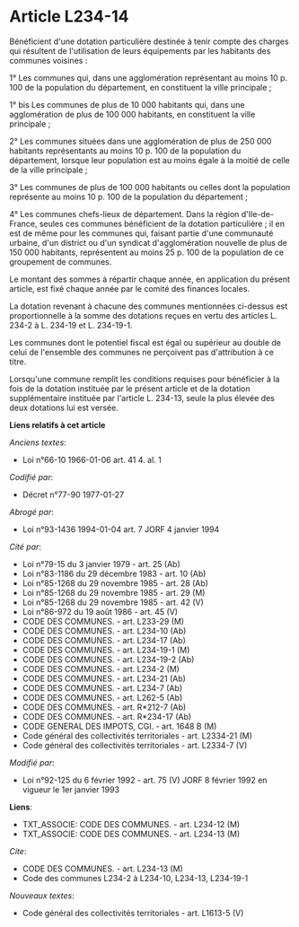 # Article L234-14

Bénéficient d'une dotation particulière destinée à tenir compte des charges qui résultent de l'utilisation de leurs
équipements par les habitants des communes voisines :

1° Les communes qui, dans une agglomération représentant au moins 10 p. 100 de la population du département, en constituent
la ville principale ;

1° bis Les communes de plus de 10 000 habitants qui, dans une agglomération de plus de 100 000 habitants, en constituent la
ville principale ;

2° Les communes situées dans une agglomération de plus de 250 000 habitants représentants au moins 10 p. 100 de la population
du département, lorsque leur population est au moins égale à la moitié de celle de la ville principale ;

3° Les communes de plus de 100 000 habitants ou celles dont la population représente au moins 10 p. 100 de la population du
département ;

4° Les communes chefs-lieux de département. Dans la région d'Ile-de-France, seules ces communes bénéficient de la dotation
particulière ; il en est de même pour les communes qui, faisant partie d'une communauté urbaine, d'un district ou d'un
syndicat d'agglomération nouvelle de plus de 150 000 habitants, représentent au moins 25 p. 100 de la population de ce
groupement de communes.

Le montant des sommes à répartir chaque année, en application du présent article, est fixé chaque année par le comité des
finances locales.

La dotation revenant à chacune des communes mentionnées ci-dessus est proportionnelle à la somme des dotations reçues en
vertu des articles L. 234-2 à L. 234-19 et L. 234-19-1.

Les communes dont le potentiel fiscal est égal ou supérieur au double de celui de l'ensemble des communes ne perçoivent pas
d'attribution à ce titre.

Lorsqu'une commune remplit les conditions requises pour bénéficier à la fois de la dotation instituée par le présent article
et de la dotation supplémentaire instituée par l'article L. 234-13, seule la plus élevée des deux dotations lui est versée.

**Liens relatifs à cet article**

_Anciens textes_:

  - Loi n°66-10 1966-01-06 art. 41 4. al. 1

_Codifié par_:

  - Décret n°77-90 1977-01-27

_Abrogé par_:

  - Loi n°93-1436 1994-01-04 art. 7 JORF 4 janvier 1994

_Cité par_:

  - Loi n°79-15 du 3 janvier 1979 - art. 25 (Ab)
  - Loi n°83-1186 du 29 décembre 1983 - art. 10 (Ab)
  - Loi n°85-1268 du 29 novembre 1985 - art. 28 (Ab)
  - Loi n°85-1268 du 29 novembre 1985 - art. 29 (M)
  - Loi n°85-1268 du 29 novembre 1985 - art. 42 (V)
  - Loi n°86-972 du 19 août 1986 - art. 45 (V)
  - CODE DES COMMUNES. - art. L233-29 (M)
  - CODE DES COMMUNES. - art. L234-10 (Ab)
  - CODE DES COMMUNES. - art. L234-17 (Ab)
  - CODE DES COMMUNES. - art. L234-19-1 (M)
  - CODE DES COMMUNES. - art. L234-19-2 (Ab)
  - CODE DES COMMUNES. - art. L234-2 (M)
  - CODE DES COMMUNES. - art. L234-21 (Ab)
  - CODE DES COMMUNES. - art. L234-7 (Ab)
  - CODE DES COMMUNES. - art. L262-5 (Ab)
  - CODE DES COMMUNES. - art. R*212-7 (Ab)
  - CODE DES COMMUNES. - art. R*234-17 (Ab)
  - CODE GENERAL DES IMPOTS, CGI. - art. 1648 B (M)
  - Code général des collectivités territoriales - art. L2334-21 (M)
  - Code général des collectivités territoriales - art. L2334-7 (V)

_Modifié par_:

  - Loi n°92-125 du 6 février 1992 - art. 75 (V) JORF 8 février 1992 en vigueur le 1er janvier 1993

**Liens**:

  - TXT_ASSOCIE: CODE DES COMMUNES. - art. L234-12 (M)
  - TXT_ASSOCIE: CODE DES COMMUNES. - art. L234-13 (M)

_Cite_:

  - CODE DES COMMUNES. - art. L234-13 (M)
  - Code des communes L234-2 à L234-10, L234-13, L234-19-1

_Nouveaux textes_:

  - Code général des collectivités territoriales - art. L1613-5 (V)
